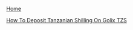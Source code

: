 [Home](./README.md)

[How To Deposit Tanzanian Shilling On Golix TZS](https://youtu.be/hqoowhBzb_4)
